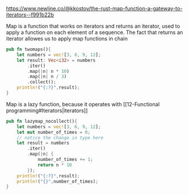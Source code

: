 https://www.newline.co/@kkostov/the-rust-map-function-a-gateway-to-iterators--f991b22b  

Map is a function that works on iterators and returns an iterator, used to apply a function on each element of a sequence. The fact that returns an iterator allowes us to apply map functions in chain

```rust
pub fn twomaps(){
    let numbers = vec![3, 6, 9, 12];
    let result: Vec<i32> = numbers
        .iter()
        .map(|n| n * 10)
        .map(|n| n / 3)
        .collect();
    println!("{:?}",result);
}

```

Map is a lazy function, because it operates with [[12-Functional programming#Iterators|iterators]] 

```rust
pub fn lazymap_nocollect(){
    let numbers = vec![3, 6, 9, 12];
    let mut number_of_times = 0;
    // notice the change in type here
    let result = numbers
        .iter()
        .map(|n| {
            number_of_times += 1;
            return n * 10
        });
    println!("{:?}",result);
    println!("{}",number_of_times);
}
```

